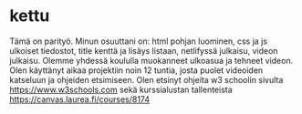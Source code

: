 # kettu
Tämä on parityö.
Minun osuuttani on:
  html pohjan luominen,
  css ja js ulkoiset tiedostot,
  title kenttä ja lisäys listaan,
  netlifyssä julkaisu,
  videon julkaisu.
Olemme yhdessä koululla muokanneet ulkoasua ja tehneet videon.
Olen käyttänyt aikaa projektiin noin 12 tuntia, josta puolet videoiden katseluun ja ohjeiden etsimiseen.
Olen etsinyt ohjeita w3 schoolin sivulta https://www.w3schools.com sekä kurssialustan tallenteista https://canvas.laurea.fi/courses/8174
